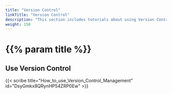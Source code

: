 ```yaml
---
title: "Version Control"
linkTitle: "Version Control"
description: "This section includes tutorials about using Version Control."
weight: 150
---
```


# {{% param title %}}

## Use Version Control

{{< scribe title="How_to_use_Version_Control_Management" id="DsyGmkx8QRynHP54ZRP0Ew" >}}
